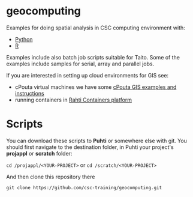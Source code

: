 # geocomputing
Examples for doing spatial analysis in CSC computing environment with:
* [Python](python)
* [R](R)

Examples include also batch job scripts suitable for Taito.
Some of the examples include samples for serial, array and parallel jobs.

If you are interested in setting up cloud environments for GIS see:
- cPouta virtual machines we have some [cPouta GIS examples and instructions](./pouta)
- running containers in [Rahti Containers platform](./rahti)


# Scripts

You can download these scripts to **Puhti** or somewhere else with git. You should first navigate to the destination folder, in Puhti your project's **projappl** or **scratch** folder:

`cd /projappl/<YOUR-PROJECT>`
or
`cd /scratch/<YOUR-PROJECT>`

And then clone this repository there

`git clone https://github.com/csc-training/geocomputing.git`
